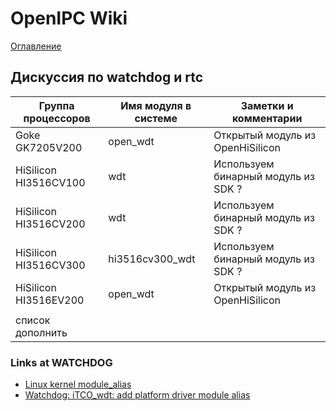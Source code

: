 # OpenIPC Wiki
[Оглавление](../index.md)

Дискуссия по watchdog и rtc
-----------------------------------


| Группа процессоров    | Имя модуля в системе | Заметки и комментарии               |
|-----------------------|----------------------|-------------------------------------|
| Goke GK7205V200       | open_wdt             | Открытый модуль из OpenHiSilicon    |
| HiSilicon HI3516CV100 | wdt                  | Используем бинарный модуль из SDK ? |
| HiSilicon HI3516CV200 | wdt                  | Используем бинарный модуль из SDK ? |
| HiSilicon HI3516CV300 | hi3516cv300_wdt      | Используем бинарный модуль из SDK ? |
| HiSilicon HI3516EV200 | open_wdt             | Открытый модуль из OpenHiSilicon    |
|                       |                      |                                     |
| список дополнить      |                      |                                     |


### Links at WATCHDOG

- [Linux kernel module_alias](https://lwn.net/Articles/47412/)
- [Watchdog: iTCO_wdt: add platform driver module alias](https://scm.linefinity.com/common/linux-stable/commit/e5de32e3ec9d4d5a355659760d5045b80c0a05d8)